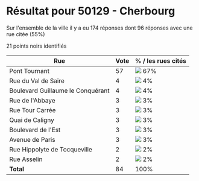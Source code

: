 # Résultat pour 50129 - Cherbourg

Sur l'ensemble de la ville il y a eu 174 réponses dont 96 réponses avec une rue citée (55%)

21 points noirs identifiés

| Rue | Vote | % / les rues cités|
|-----|------|-------------------|
| Pont Tournant | 57 | <img src="../../img/bar_67.gif" />&nbsp;67%|
| Rue du Val de Saire | 4 | <img src="../../img/bar_4.gif" />&nbsp;4%|
| Boulevard Guillaume le Conquérant | 4 | <img src="../../img/bar_4.gif" />&nbsp;4%|
| Rue de l'Abbaye | 3 | <img src="../../img/bar_3.gif" />&nbsp;3%|
| Rue Tour Carrée | 3 | <img src="../../img/bar_3.gif" />&nbsp;3%|
| Quai de Caligny | 3 | <img src="../../img/bar_3.gif" />&nbsp;3%|
| Boulevard de l'Est | 3 | <img src="../../img/bar_3.gif" />&nbsp;3%|
| Avenue de Paris | 3 | <img src="../../img/bar_3.gif" />&nbsp;3%|
| Rue Hippolyte de Tocqueville | 2 | <img src="../../img/bar_2.gif" />&nbsp;2%|
| Rue Asselin | 2 | <img src="../../img/bar_2.gif" />&nbsp;2%|
| **Total** | 84 | 100%|
